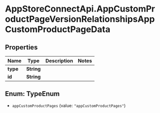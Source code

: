 # AppStoreConnectApi.AppCustomProductPageVersionRelationshipsAppCustomProductPageData

## Properties

Name | Type | Description | Notes
------------ | ------------- | ------------- | -------------
**type** | **String** |  | 
**id** | **String** |  | 



## Enum: TypeEnum


* `appCustomProductPages` (value: `"appCustomProductPages"`)




